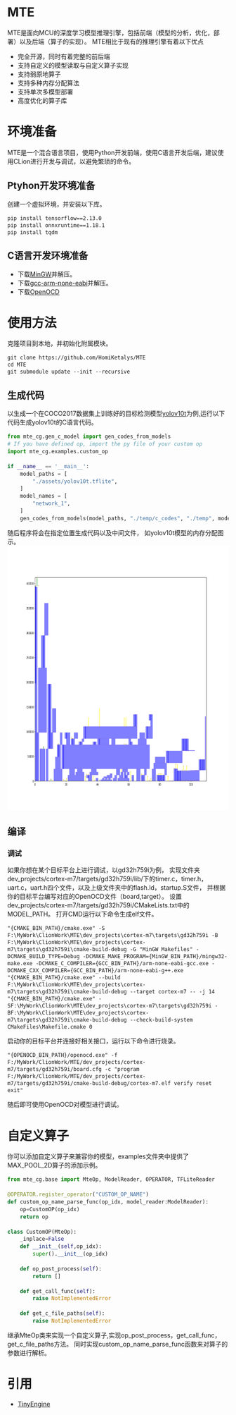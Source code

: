 # MTE
MTE是面向MCU的深度学习模型推理引擎，包括前端（模型的分析，优化，部署）以及后端（算子的实现）。
MTE相比于现有的推理引擎有着以下优点
 - 完全开源，同时有着完整的前后端
 - 支持自定义的模型读取与自定义算子实现
 - 支持弱原地算子
 - 支持多种内存分配算法
 - 支持单次多模型部署
 - 高度优化的算子库
# 环境准备
MTE是一个混合语言项目，使用Python开发前端，使用C语言开发后端，建议使用CLion进行开发与调试，以避免繁琐的命令。
## Ptyhon开发环境准备
创建一个虚拟环境，并安装以下库。

```angular2html
pip install tensorflow==2.13.0
pip install onnxruntime==1.18.1
pip install tqdm 
```

## C语言开发环境准备
 - 下载[MinGW](https://github.com/niXman/mingw-builds-binaries/releases)并解压。
 - 下载[gcc-arm-none-eabi](https://developer.arm.com/downloads/-/gnu-rm)并解压。
 - 下载[OpenOCD](https://www.openocd.org/)

# 使用方法
克隆项目到本地，并初始化附属模块。

```angular2html
git clone https://github.com/HomiKetalys/MTE
cd MTE
git submodule update --init --recursive
```

## 生成代码

以生成一个在COCO2017数据集上训练好的目标检测模型[yolov10t](assets/yolov10t.tflite)为例,运行以下代码生成yolov10t的C语言代码。

```python
from mte_cg.gen_c_model import gen_codes_from_models
# If you have defined op, import the py file of your custom op
import mte_cg.examples.custom_op

if __name__ == '__main__':
    model_paths = [
        "./assets/yolov10t.tflite",
    ]
    model_names = [
        "network_1",
    ]
    gen_codes_from_models(model_paths, "./temp/c_codes", "./temp", model_names=model_names)
```
随后程序将会在指定位置生成代码以及中间文件， 如yolov10t模型的内存分配图示。
<img src="assets/yolov10t_mem.png" width="800" height="600" alt="yolov10t_mem">

## 编译

### 调试
如果你想在某个目标平台上进行调试，以gd32h759i为例，
实现文件夹dev_projects/cortex-m7/targets/gd32h759i/lib/下的timer.c，timer.h，uart.c，uart.h四个文件，以及上级文件夹中的flash.ld，startup.S文件，
并根据你的目标平台编写对应的OpenOCD文件（board,target）。
设置dev_projects/cortex-m7/targets/gd32h759i/CMakeLists.txt中的MODEL_PATH。
打开CMD运行以下命令生成elf文件。
```
"{CMAKE_BIN_PATH}/cmake.exe" -S F:\MyWork\ClionWork\MTE\dev_projects\cortex-m7\targets\gd32h759i -B F:\MyWork\ClionWork\MTE\dev_projects\cortex-m7\targets\gd32h759i\cmake-build-debug -G "MinGW Makefiles" -DCMAKE_BUILD_TYPE=Debug -DCMAKE_MAKE_PROGRAM={MinGW_BIN_PATH}/mingw32-make.exe -DCMAKE_C_COMPILER={GCC_BIN_PATH}/arm-none-eabi-gcc.exe -DCMAKE_CXX_COMPILER={GCC_BIN_PATH}/arm-none-eabi-g++.exe
"{CMAKE_BIN_PATH}/cmake.exe" --build F:\MyWork\ClionWork\MTE\dev_projects\cortex-m7\targets\gd32h759i\cmake-build-debug --target cortex-m7 -- -j 14
"{CMAKE_BIN_PATH}/cmake.exe" -SF:\MyWork\ClionWork\MTE\dev_projects\cortex-m7\targets\gd32h759i -BF:\MyWork\ClionWork\MTE\dev_projects\cortex-m7\targets\gd32h759i\cmake-build-debug --check-build-system CMakeFiles\Makefile.cmake 0
```
启动你的目标平台并连接好相关接口，运行以下命令进行烧录。
```
"{OPENOCD_BIN_PATH}/openocd.exe" -f F:/MyWork/ClionWork/MTE/dev_projects/cortex-m7/targets/gd32h759i/board.cfg -c "program F:/MyWork/ClionWork/MTE/dev_projects/cortex-m7/targets/gd32h759i/cmake-build-debug/cortex-m7.elf verify reset exit"
```
随后即可使用OpenOCD对模型进行调试。

# 自定义算子
你可以添加自定义算子来兼容你的模型，examples文件夹中提供了MAX_POOL_2D算子的添加示例。
```python
from mte_cg.base import MteOp, ModelReader, OPERATOR, TFLiteReader

@OPERATOR.register_operator("CUSTOM_OP_NAME")
def custom_op_name_parse_func(op_idx, model_reader:ModelReader):
    op=CustomOP(op_idx)
    return op

class CustomOP(MteOp):
    _inplace=False
    def __init__(self,op_idx):
        super().__init__(op_idx)

    def op_post_process(self):
        return []

    def get_call_func(self):
        raise NotImplementedError
    
    def get_c_file_paths(self):
        raise NotImplementedError
```
继承MteOp类来实现一个自定义算子,实现op_post_process，get_call_func，get_c_file_paths方法。
同时实现custom_op_name_parse_func函数来对算子的参数进行解析。

# 引用
 - [TinyEngine](https://github.com/mit-han-lab/tinyengine)
